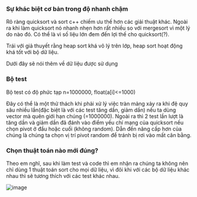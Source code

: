 ### Sự khác biệt cơ bản trong độ nhanh chậm

Rõ ràng quicksort và sort c++ chiếm ưu thế hơn các giải thuật khác. Ngoài ra khi làm quicksort nó nhanh nhẹn hơn rất nhiều so với mergesort vì một lý do nào đó. Có thể
là vì số liệu lớn đem đến lợi thế cho quicksort(?).

Trái với giả thuyết rằng heap sort khá vô lý trên lớp, heap sort hoạt động khá tốt với bộ dữ liệu.

Dưới đây sẽ nói thêm về dữ liệu được sử dụng
### Bộ test

Bộ test có độ phức tạp n=1000000, float(a[i]<=1000)

Đây có thể là một thử thách khi phải xử lý việc tràn mảng xảy ra khi đệ quy sâu nhiều lần(đặc biệt là với các test tăng dần, giảm dần) nếu ta dùng vector mà quên giới hạn chúng (=1000000). Ngoài ra thì 2 test lần lượt là tăng dần và giảm dần
đã đánh vào điểm yếu chí mạng của quicksort nếu chọn pivot ở đầu hoặc cuối (không random). Dẫn đến nâng cấp hơn của chúng là chúng ta chọn vị trí pivot random để tránh bị 
rơi vào mất cân bằng. 


### Chọn thuật toán nào mới đúng?

Theo em nghĩ, sau khi làm test và code thì em nhận ra chúng ta không nên chỉ dùng 1 thuật toán sort cho mọi dữ liệu, vì đôi khi với các bộ dữ liệu khác nhau thì sẽ
tương thích với các test khác nhau.

![image](https://github.com/AhnMaph/reportIT03_sort/assets/157342518/450b27bb-647e-4820-a0d7-0f281b6dffff)

